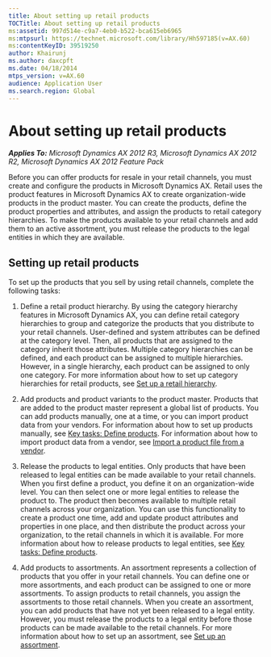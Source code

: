 ```yaml
---
title: About setting up retail products
TOCTitle: About setting up retail products
ms:assetid: 997d514e-c9a7-4eb0-b522-bca615eb6965
ms:mtpsurl: https://technet.microsoft.com/library/Hh597185(v=AX.60)
ms:contentKeyID: 39519250
author: Khairunj
ms.author: daxcpft
ms.date: 04/18/2014
mtps_version: v=AX.60
audience: Application User
ms.search.region: Global
---
```


# About setting up retail products 


_**Applies To:** Microsoft Dynamics AX 2012 R3, Microsoft Dynamics AX 2012 R2, Microsoft Dynamics AX 2012 Feature Pack_

Before you can offer products for resale in your retail channels, you must create and configure the products in Microsoft Dynamics AX. Retail uses the product features in Microsoft Dynamics AX to create organization-wide products in the product master. You can create the products, define the product properties and attributes, and assign the products to retail category hierarchies. To make the products available to your retail channels and add them to an active assortment, you must release the products to the legal entities in which they are available.

## Setting up retail products

To set up the products that you sell by using retail channels, complete the following tasks:

1.  Define a retail product hierarchy. By using the category hierarchy features in Microsoft Dynamics AX, you can define retail category hierarchies to group and categorize the products that you distribute to your retail channels. User-defined and system attributes can be defined at the category level. Then, all products that are assigned to the category inherit those attributes. Multiple category hierarchies can be defined, and each product can be assigned to multiple hierarchies. However, in a single hierarchy, each product can be assigned to only one category. For more information about how to set up category hierarchies for retail products, see [Set up a retail hierarchy](set-up-a-retail-hierarchy.md).

2.  Add products and product variants to the product master. Products that are added to the product master represent a global list of products. You can add products manually, one at a time, or you can import product data from your vendors. For information about how to set up products manually, see [Key tasks: Define products](key-tasks-define-products.md). For information about how to import product data from a vendor, see [Import a product file from a vendor](import-a-product-file-from-a-vendor.md).

3.  Release the products to legal entities. Only products that have been released to legal entities can be made available to your retail channels. When you first define a product, you define it on an organization-wide level. You can then select one or more legal entities to release the product to. The product then becomes available to multiple retail channels across your organization. You can use this functionality to create a product one time, add and update product attributes and properties in one place, and then distribute the product across your organization, to the retail channels in which it is available. For more information about how to release products to legal entities, see [Key tasks: Define products](key-tasks-define-products.md).

4.  Add products to assortments. An assortment represents a collection of products that you offer in your retail channels. You can define one or more assortments, and each product can be assigned to one or more assortments. To assign products to retail channels, you assign the assortments to those retail channels. When you create an assortment, you can add products that have not yet been released to a legal entity. However, you must release the products to a legal entity before those products can be made available to the retail channels. For more information about how to set up an assortment, see [Set up an assortment](set-up-an-assortment.md).

  


